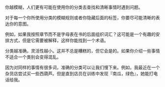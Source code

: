 你越模糊，人们更有可能在使用你的分类去查找和清晰事情时遇到问题。

对于每一个你所使用分类的模糊规则或者你隐藏后面的标签，你要尽可能清晰的表达你的意图。

例如，如果我按照章节而不是字母表在书的后面组织词汇？这可能是一个有趣的安排方式，但是它需要被解释，这样你能找到一个术语。

分类越准确，灵活性越小。这并不总是糟糕的，但它会是的。如果你介绍一些事情不适合一个类别会变得混乱。

因为对同样的事情有很多词，准确的分类可以让我们慢下来。例如，我最近在一个杂货店尝试买一些西葫芦。但是直到店员在训练中发现『南瓜，绿色』，她能打电话给我。
